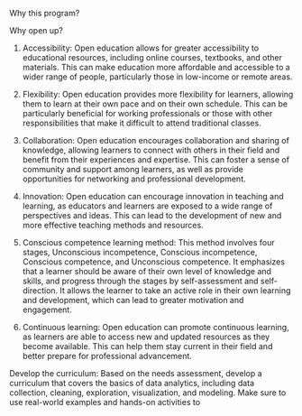 Why this program?

Why open up?
1.  Accessibility: Open education allows for greater accessibility to educational resources, including online courses, textbooks, and other materials. This can make education more affordable and accessible to a wider range of people, particularly those in low-income or remote areas.
    
2.  Flexibility: Open education provides more flexibility for learners, allowing them to learn at their own pace and on their own schedule. This can be particularly beneficial for working professionals or those with other responsibilities that make it difficult to attend traditional classes.
    
3.  Collaboration: Open education encourages collaboration and sharing of knowledge, allowing learners to connect with others in their field and benefit from their experiences and expertise. This can foster a sense of community and support among learners, as well as provide opportunities for networking and professional development.
    
4.  Innovation: Open education can encourage innovation in teaching and learning, as educators and learners are exposed to a wide range of perspectives and ideas. This can lead to the development of new and more effective teaching methods and resources.
    
5.  Conscious competence learning method: This method involves four stages, Unconscious incompetence, Conscious incompetence, Conscious competence, and Unconscious competence. It emphasizes that a learner should be aware of their own level of knowledge and skills, and progress through the stages by self-assessment and self-direction. It allows the learner to take an active role in their own learning and development, which can lead to greater motivation and engagement.
    
6.  Continuous learning: Open education can promote continuous learning, as learners are able to access new and updated resources as they become available. This can help them stay current in their field and better prepare for professional advancement.

Develop the curriculum: Based on the needs assessment, develop a curriculum that covers the basics of data analytics, including data collection, cleaning, exploration, visualization, and modeling. Make sure to use real-world examples and hands-on activities to

